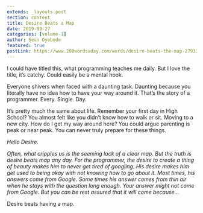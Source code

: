 ```yaml
---
extends: _layouts.post
section: content
title: Desire Beats a Map
date: 2019-09-27
categories: [volume-1]
author: Seun Oyebode
featured: true
postLink: https://www.200wordsaday.com/words/desire-beats-the-map-279325d8dfb136cdcb
---
```


I could have titled this, what programming teaches me daily. But I love the title, it’s catchy. Could easily be a mental hook.

Everyone shivers when faced with a daunting task. Daunting because you literally have no idea how to have your way around it. That’s the story of a programmer. Every. Single. Day.

It’s pretty much the same about life. Remember your first day in High School? You almost felt like you didn’t know how to walk or sit. Moving to a new city. How do I get my way around here? You could argue parenting is peak or near peak. You can never truly prepare for these things.

*Hello Desire.*  

*Often, what cripples us is the seeming lack of a clear map. But the truth is desire beats map any day. For the programmer, the desire to create a thing of beauty makes him to never get tired of googling. His desire makes him get used to being okay with not knowing how to go about it. Most times, his answers come from Google. Some times his answer comes from thin air when he stays with the question long enough.  Your answer might not come from Google. But you can be rest assured that it will come because…*

Desire beats having a map.